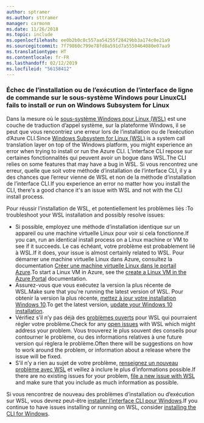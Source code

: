 ```yaml
---
author: sptramer
ms.author: sttramer
manager: carmonm
ms.date: 11/26/2018
ms.topic: include
ms.openlocfilehash: ee0b2b0c8c557aa54255f28429bb3a174c0e21a9
ms.sourcegitcommit: 7f79860c799e78fd8a591d7a5550464080e07aa9
ms.translationtype: HT
ms.contentlocale: fr-FR
ms.lasthandoff: 02/12/2019
ms.locfileid: "56158412"
---
```

### <a name="cli-fails-to-install-or-run-on-windows-subsystem-for-linux"></a><span data-ttu-id="a57d3-101">Échec de l’installation ou de l’exécution de l’interface de ligne de commande sur le sous-système Windows pour Linux</span><span class="sxs-lookup"><span data-stu-id="a57d3-101">CLI fails to install or run on Windows Subsystem for Linux</span></span>

<span data-ttu-id="a57d3-102">Dans la mesure où le [sous-système Windows pour Linux (WSL)](/windows/wsl/about) est une couche de traduction d’appel système, sur la plateforme Windows, il se peut que vous rencontriez une erreur lors de l’installation ou de l’exécution d’Azure CLI.</span><span class="sxs-lookup"><span data-stu-id="a57d3-102">Since [Windows Subsystem for Linux (WSL)](/windows/wsl/about) is a system call translation layer on top of the Windows platform, you might experience an error when trying to install or run the Azure CLI.</span></span> <span data-ttu-id="a57d3-103">L’interface CLI repose sur certaines fonctionnalités qui peuvent avoir un bogue dans WSL.</span><span class="sxs-lookup"><span data-stu-id="a57d3-103">The CLI relies on some features that may have a bug in WSL.</span></span> <span data-ttu-id="a57d3-104">Si vous rencontrez une erreur, quelle que soit votre méthode d’installation de l’interface CLI, il y a des chances que l’erreur vienne de WSL et non de la méthode d’installation de l’interface CLI.</span><span class="sxs-lookup"><span data-stu-id="a57d3-104">If you experience an error no matter how you install the CLI, there's a good chance it's an issue with WSL and not with the CLI install process.</span></span>

<span data-ttu-id="a57d3-105">Pour réussir l’installation de WSL, et potentiellement les problèmes liés :</span><span class="sxs-lookup"><span data-stu-id="a57d3-105">To troubleshoot your WSL installation and possibly resolve issues:</span></span>

* <span data-ttu-id="a57d3-106">Si possible, employez une méthode d’installation identique sur un appareil ou une machine virtuelle Linux pour voir si cela fonctionne.</span><span class="sxs-lookup"><span data-stu-id="a57d3-106">If you can, run an identical install process on a Linux machine or VM to see if it succeeds.</span></span> <span data-ttu-id="a57d3-107">Le cas échéant, votre problème est probablement lié à WSL.</span><span class="sxs-lookup"><span data-stu-id="a57d3-107">If it does, your issue is almost certainly related to WSL.</span></span> <span data-ttu-id="a57d3-108">Pour démarrer une machine virtuelle Linux dans Azure, consultez la documentation [Créer une machine virtuelle Linux dans le portail Azure](/azure/virtual-machines/linux/quick-create-portal).</span><span class="sxs-lookup"><span data-stu-id="a57d3-108">To start a Linux VM in Azure, see the [create a Linux VM in the Azure Portal](/azure/virtual-machines/linux/quick-create-portal) documentation.</span></span>
* <span data-ttu-id="a57d3-109">Assurez-vous que vous exécutez la version la plus récente de WSL.</span><span class="sxs-lookup"><span data-stu-id="a57d3-109">Make sure that you're running the latest version of WSL.</span></span> <span data-ttu-id="a57d3-110">Pour obtenir la version la plus récente, [mettez à jour votre installation Windows 10](https://support.microsoft.com/help/4027667/windows-10-update).</span><span class="sxs-lookup"><span data-stu-id="a57d3-110">To get the latest version, [update your Windows 10 installation](https://support.microsoft.com/help/4027667/windows-10-update).</span></span>
* <span data-ttu-id="a57d3-111">Vérifiez s’il n’y pas déjà des [problèmes ouverts](https://github.com/Microsoft/WSL/issues) pour WSL qui pourraient régler votre problème.</span><span class="sxs-lookup"><span data-stu-id="a57d3-111">Check for any [open issues](https://github.com/Microsoft/WSL/issues) with WSL which might address your problem.</span></span>
  <span data-ttu-id="a57d3-112">Vous trouverez le plus souvent des conseils pour contourner le problème, ou des informations relatives à une future version qui règlera le problème.</span><span class="sxs-lookup"><span data-stu-id="a57d3-112">Often there will be suggestions on how to work around the problem, or information about a release where the issue will be fixed.</span></span>
* <span data-ttu-id="a57d3-113">S’il n’y a rien au sujet de votre problème, [renseignez un nouveau problème avec WSL](https://github.com/Microsoft/WSL/issues/new) et veillez à inclure le plus d’informations possible.</span><span class="sxs-lookup"><span data-stu-id="a57d3-113">If there are no existing issues for your problem, [file a new issue with WSL](https://github.com/Microsoft/WSL/issues/new) and make sure that you include as much information as possible.</span></span>

<span data-ttu-id="a57d3-114">Si vous rencontrez de nouveau des problèmes d’installation ou d’exécution sur WSL, vous devrez peut-être [installer l’interface CLI pour Windows](../install-azure-cli-windows.md).</span><span class="sxs-lookup"><span data-stu-id="a57d3-114">If you continue to have issues installing or running on WSL, consider [installing the CLI for Windows](../install-azure-cli-windows.md).</span></span>
